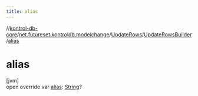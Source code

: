 ```yaml
---
title: alias
---
```

//[kontrol-db-core](../../../../index.html)/[net.futureset.kontroldb.modelchange](../../index.html)/[UpdateRows](../index.html)/[UpdateRowsBuilder](index.html)/[alias](alias.html)



# alias



[jvm]\
open override var [alias](alias.html): [String](https://kotlinlang.org/api/latest/jvm/stdlib/kotlin/-string/index.html)?




